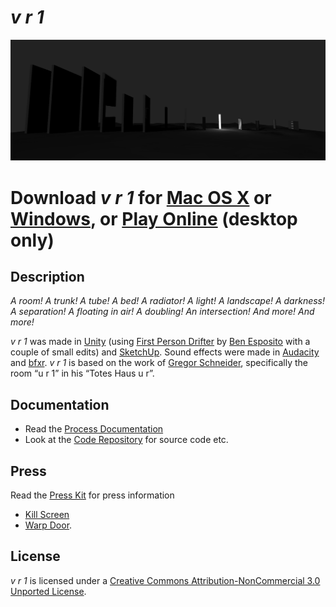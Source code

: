 # *v r 1*

![](images/v-r-1-banner.png)

# Download *v r 1* for [Mac OS X](https://github.com/pippinbarr/v-r-1/releases/tag/mac) or [Windows](https://github.com/pippinbarr/v-r-1/releases/tag/windows), or [Play Online](https://www.pippinbarr.com/v-r-1/webgl/) (desktop only)

## Description
*A room! A trunk! A tube! A bed! A radiator! A light! A landscape! A darkness! A separation! A floating in air! A doubling! An intersection! And more! And more!*

_v r 1_ was made in [Unity](http://unity3d.com/) (using [First Person Drifter](http://torahhorse.com/first-person-drifter-controller-for-unity3d) by [Ben Esposito](http://torahhorse.com/) with a couple of small edits) and [SketchUp](http://www.sketchup.com/). Sound effects were made in [Audacity](http://www.audacityteam.org/) and [bfxr](http://www.bfxr.net/). _v r 1_ is based on the work of [Gregor Schneider](http://www.gregor-schneider.de/), specifically the room &#8220;u r 1&#8221; in his &#8220;Totes Haus u r&#8221;.

## Documentation
* Read the [Process Documentation](../process)
* Look at the [Code Repository](https://github.com/pippinbarr/v-r-1) for source code etc.

## Press
Read the [Press Kit](../press) for press information

* [Kill Screen](https://killscreen.com/articles/time-confront-uncanny-potential-virtual-architecture/)
* [Warp Door](http://warpdoor.com/2016/05/23/v-r-1-pippin-barr/).

## License
*v r 1* is licensed under a [Creative Commons Attribution-NonCommercial 3.0 Unported License](http://creativecommons.org/licenses/by-nc/3.0/).
